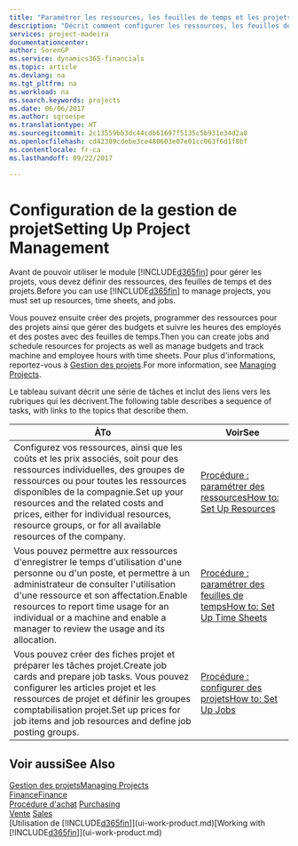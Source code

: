 ```yaml
---
title: "Paramétrer les ressources, les feuilles de temps et les projets| Microsoft Docs"
description: "Décrit comment configurer les ressources, les feuilles de temps et les projets pour la gestion des projets."
services: project-madeira
documentationcenter: 
author: SorenGP
ms.service: dynamics365-financials
ms.topic: article
ms.devlang: na
ms.tgt_pltfrm: na
ms.workload: na
ms.search.keywords: projects
ms.date: 06/06/2017
ms.author: sgroespe
ms.translationtype: HT
ms.sourcegitcommit: 2c13559bb3dc44cdb61697f5135c5b931e34d2a8
ms.openlocfilehash: cd42389cdebe3ce480603e07e01cc063f6d1f8bf
ms.contentlocale: fr-ca
ms.lasthandoff: 09/22/2017

---
```

# <a name="setting-up-project-management"></a><span data-ttu-id="59246-103">Configuration de la gestion de projet</span><span class="sxs-lookup"><span data-stu-id="59246-103">Setting Up Project Management</span></span>
<span data-ttu-id="59246-104">Avant de pouvoir utiliser le module [!INCLUDE[d365fin](includes/d365fin_md.md)] pour gérer les projets, vous devez définir des ressources, des feuilles de temps et des projets.</span><span class="sxs-lookup"><span data-stu-id="59246-104">Before you can use [!INCLUDE[d365fin](includes/d365fin_md.md)] to manage projects, you must set up resources, time sheets, and jobs.</span></span>

<span data-ttu-id="59246-105">Vous pouvez ensuite créer des projets, programmer des ressources pour des projets ainsi que gérer des budgets et suivre les heures des employés et des postes avec des feuilles de temps.</span><span class="sxs-lookup"><span data-stu-id="59246-105">Then you can create jobs and schedule resources for projects as well as manage budgets and track machine and employee hours with time sheets.</span></span> <span data-ttu-id="59246-106">Pour plus d'informations, reportez-vous à [Gestion des projets](projects-manage-projects.md).</span><span class="sxs-lookup"><span data-stu-id="59246-106">For more information, see [Managing Projects](projects-manage-projects.md).</span></span>  

<span data-ttu-id="59246-107">Le tableau suivant décrit une série de tâches et inclut des liens vers les rubriques qui les décrivent.</span><span class="sxs-lookup"><span data-stu-id="59246-107">The following table describes a sequence of tasks, with links to the topics that describe them.</span></span>

| <span data-ttu-id="59246-108">À</span><span class="sxs-lookup"><span data-stu-id="59246-108">To</span></span> | <span data-ttu-id="59246-109">Voir</span><span class="sxs-lookup"><span data-stu-id="59246-109">See</span></span> |
| --- | --- |
| <span data-ttu-id="59246-110">Configurez vos ressources, ainsi que les coûts et les prix associés, soit pour des ressources individuelles, des groupes de ressources ou pour toutes les ressources disponibles de la compagnie.</span><span class="sxs-lookup"><span data-stu-id="59246-110">Set up your resources and the related costs and prices, either for individual resources, resource groups, or for all available resources of the company.</span></span> |[<span data-ttu-id="59246-111">Procédure : paramétrer des ressources</span><span class="sxs-lookup"><span data-stu-id="59246-111">How to: Set Up Resources</span></span>](projects-how-setup-resources.md) |
| <span data-ttu-id="59246-112">Vous pouvez permettre aux ressources d'enregistrer le temps d'utilisation d'une personne ou d'un poste, et permettre à un administrateur de consulter l'utilisation d'une ressource et son affectation.</span><span class="sxs-lookup"><span data-stu-id="59246-112">Enable resources to report time usage for an individual or a machine and enable a manager to review the usage and its allocation.</span></span> |[<span data-ttu-id="59246-113">Procédure : paramétrer des feuilles de temps</span><span class="sxs-lookup"><span data-stu-id="59246-113">How to: Set Up Time Sheets</span></span>](projects-how-setup-time-sheets.md) |
| <span data-ttu-id="59246-114">Vous pouvez créer des fiches projet et préparer les tâches projet.</span><span class="sxs-lookup"><span data-stu-id="59246-114">Create job cards and prepare job tasks.</span></span> <span data-ttu-id="59246-115">Vous pouvez configurer les articles projet et les ressources de projet et définir les groupes comptabilisation projet.</span><span class="sxs-lookup"><span data-stu-id="59246-115">Set up prices for job items and job resources and define job posting groups.</span></span> |[<span data-ttu-id="59246-116">Procédure : configurer des projets</span><span class="sxs-lookup"><span data-stu-id="59246-116">How to: Set Up Jobs</span></span>](projects-how-setup-jobs.md) |

## <a name="see-also"></a><span data-ttu-id="59246-117">Voir aussi</span><span class="sxs-lookup"><span data-stu-id="59246-117">See Also</span></span>
[<span data-ttu-id="59246-118">Gestion des projets</span><span class="sxs-lookup"><span data-stu-id="59246-118">Managing Projects</span></span>](projects-manage-projects.md)  
[<span data-ttu-id="59246-119">Finance</span><span class="sxs-lookup"><span data-stu-id="59246-119">Finance</span></span>](finance.md)  
<span data-ttu-id="59246-120">[Procédure d'achat](purchasing-manage-purchasing.md)       </span><span class="sxs-lookup"><span data-stu-id="59246-120">[Purchasing](purchasing-manage-purchasing.md)       </span></span>  
<span data-ttu-id="59246-121">[Vente](sales-manage-sales.md)   </span><span class="sxs-lookup"><span data-stu-id="59246-121">[Sales](sales-manage-sales.md)   </span></span>  
<span data-ttu-id="59246-122">[Utilisation de [!INCLUDE[d365fin](includes/d365fin_md.md)]](ui-work-product.md)</span><span class="sxs-lookup"><span data-stu-id="59246-122">[Working with [!INCLUDE[d365fin](includes/d365fin_md.md)]](ui-work-product.md)</span></span>  


